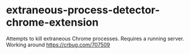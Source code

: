 # extraneous-process-detector-chrome-extension
Attempts to kill extraneous Chrome processes. Requires a running server. Working around https://crbug.com/707509
